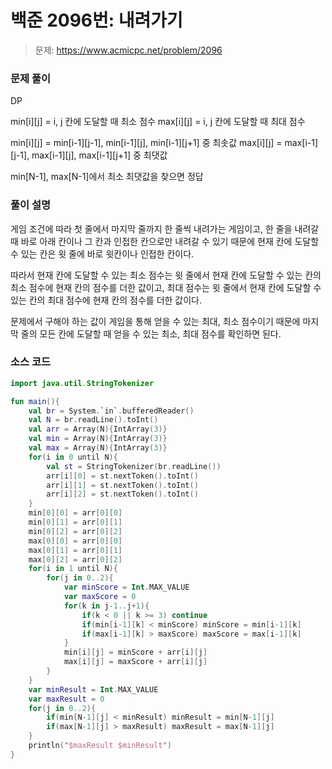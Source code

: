 # 백준 2096번: 내려가기

> 문제: https://www.acmicpc.net/problem/2096

### 문제 풀이

DP

min[i][j] = i, j 칸에 도달할 때 최소 점수
max[i][j] = i, j 칸에 도달할 때 최대 점수

min[i][j] = min[i-1][j-1], min[i-1][j], min[i-1][j+1] 중 최솟값
max[i][j] = max[i-1][j-1], max[i-1][j], max[i-1][j+1] 중 최댓값

min[N-1], max[N-1]에서 최소 최댓값을 찾으면 정답

### 풀이 설명

게임 조건에 따라 첫 줄에서 마지막 줄까지 한 줄씩 내려가는 게임이고, 한 줄을 내려갈 때 바로 아래 칸이나 그 칸과 인접한 칸으로만 내려갈 수 있기 때문에 현재 칸에 도달할 수 있는 칸은 윗 줄에 바로 윗칸이나 인접한 칸이다.

따라서 현재 칸에 도달할 수 있는 최소 점수는 윗 줄에서 현재 칸에 도달할 수 있는 칸의 최소 점수에 현재 칸의 점수를 더한 값이고, 최대 점수는 윗 줄에서 현재 칸에 도달할 수 있는 칸의 최대 점수에 현재 칸의 점수를 더한 값이다.

문제에서 구해야 하는 값이 게임을 통해 얻을 수 있는 최대, 최소 점수이기 때문에 마지막 줄의 모든 칸에 도달할 때 얻을 수 있는 최소, 최대 점수를 확인하면 된다.

### 소스 코드
```kotlin
import java.util.StringTokenizer

fun main(){
    val br = System.`in`.bufferedReader()
    val N = br.readLine().toInt()
    val arr = Array(N){IntArray(3)}
    val min = Array(N){IntArray(3)}
    val max = Array(N){IntArray(3)}
    for(i in 0 until N){
        val st = StringTokenizer(br.readLine())
        arr[i][0] = st.nextToken().toInt()
        arr[i][1] = st.nextToken().toInt()
        arr[i][2] = st.nextToken().toInt()
    }
    min[0][0] = arr[0][0]
    min[0][1] = arr[0][1]
    min[0][2] = arr[0][2]
    max[0][0] = arr[0][0]
    max[0][1] = arr[0][1]
    max[0][2] = arr[0][2]
    for(i in 1 until N){
        for(j in 0..2){
            var minScore = Int.MAX_VALUE
            var maxScore = 0
            for(k in j-1..j+1){
                if(k < 0 || k >= 3) continue
                if(min[i-1][k] < minScore) minScore = min[i-1][k]
                if(max[i-1][k] > maxScore) maxScore = max[i-1][k]
            }
            min[i][j] = minScore + arr[i][j]
            max[i][j] = maxScore + arr[i][j]
        }
    }
    var minResult = Int.MAX_VALUE
    var maxResult = 0
    for(j in 0..2){
        if(min[N-1][j] < minResult) minResult = min[N-1][j]
        if(max[N-1][j] > maxResult) maxResult = max[N-1][j]
    }
    println("$maxResult $minResult")
}
```